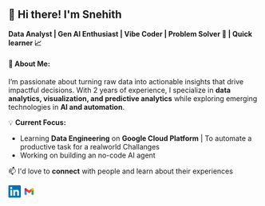 ## 👋 Hi there! I'm **Snehith**  
**Data Analyst | Gen AI Enthusiast | Vibe Coder | Problem Solver 🚀 | Quick learner 📈**  

#### 🌟 **About Me:**  
I’m passionate about turning raw data into actionable insights that drive impactful decisions. With 2 years of experience, I specialize in **data analytics, visualization, and predictive analytics** while exploring emerging technologies in **AI and automation**.  

💡 **Current Focus:**  
- Learning **Data Engineering** on **Google Cloud Platform** | To automate a productive task for a realworld Challanges  
- Working on building an no-code AI agent 

📫 I'd love to **connect** with people and learn about their experiences

[<img src="https://github.com/kathisnehith/Portfolio/blob/c11a2632cb209ca388d08e00dd9910355d7a9ea1/images/LinkedIn_logo.png" width="25" height="25"/>](https://www.linkedin.com/in/snehithreddykathi/)       [<img src="https://github.com/kathisnehith/Portfolio/blob/c11a2632cb209ca388d08e00dd9910355d7a9ea1/images/mail.png" width="25" height="25"/>](mailto:kathisnehithreddy@gmail.com)



<!--
**kathisnehith/kathisnehith** is a ✨ _special_ ✨ repository because its `README.md` (this file) appears on your GitHub profile.

Here are some ideas to get you started:

- 🔭 I’m currently working on ...
- 🌱 I’m currently learning ...
- 👯 I’m looking to collaborate on ...
- 🤔 I’m looking for help with ...
- 💬 Ask me about ...
- 📫 How to reach me: ...
- 😄 Pronouns: ...
- ⚡ Fun fact: ...
-->
